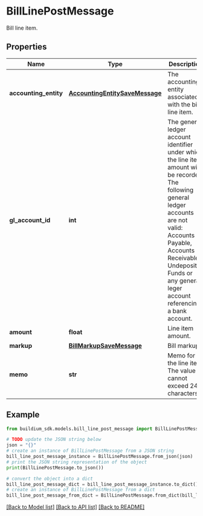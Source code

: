 # BillLinePostMessage

Bill line item.

## Properties

Name | Type | Description | Notes
------------ | ------------- | ------------- | -------------
**accounting_entity** | [**AccountingEntitySaveMessage**](AccountingEntitySaveMessage.md) | The accounting entity associated with the bill line item. | 
**gl_account_id** | **int** | The general ledger account identifier under which the line item amount will be recorded. The following general ledger accounts are not valid: Accounts Payable, Accounts Receivable, Undeposited Funds or any general leger account referencing a bank account. | 
**amount** | **float** | Line item amount. | 
**markup** | [**BillMarkupSaveMessage**](BillMarkupSaveMessage.md) | Bill markup. | [optional] 
**memo** | **str** | Memo for the line item. The value cannot exceed 240 characters. | [optional] 

## Example

```python
from buildium_sdk.models.bill_line_post_message import BillLinePostMessage

# TODO update the JSON string below
json = "{}"
# create an instance of BillLinePostMessage from a JSON string
bill_line_post_message_instance = BillLinePostMessage.from_json(json)
# print the JSON string representation of the object
print(BillLinePostMessage.to_json())

# convert the object into a dict
bill_line_post_message_dict = bill_line_post_message_instance.to_dict()
# create an instance of BillLinePostMessage from a dict
bill_line_post_message_from_dict = BillLinePostMessage.from_dict(bill_line_post_message_dict)
```
[[Back to Model list]](../README.md#documentation-for-models) [[Back to API list]](../README.md#documentation-for-api-endpoints) [[Back to README]](../README.md)


